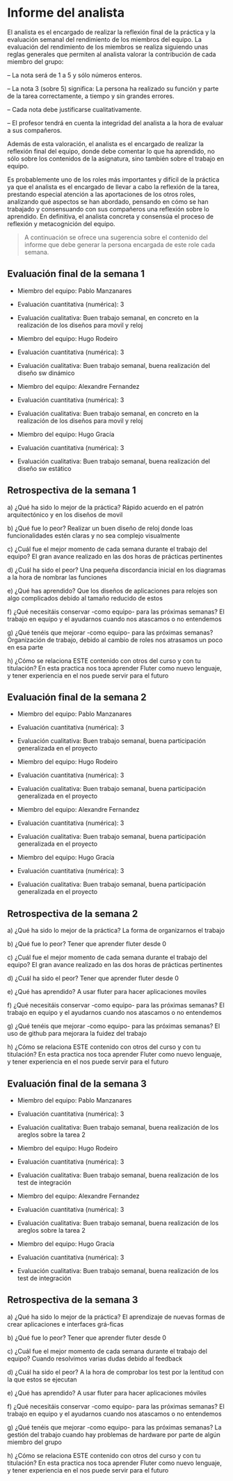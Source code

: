# Informe del analista

  El analista es el encargado de realizar la reflexión final de la
  práctica y la evaluación semanal del rendimiento de los miembros del
  equipo. La evaluación del rendimiento de los miembros se realiza
  siguiendo unas reglas generales que permiten al analista valorar la
  contribución de cada miembro del grupo:

  – La nota será de 1 a 5 y sólo números enteros.
  
  – La nota 3 (sobre 5) significa: La persona ha realizado su función
    y parte de la tarea correctamente, a tiempo y sin grandes errores.
  
  – Cada nota debe justificarse cualitativamente.

  – El profesor tendrá en cuenta la integridad del analista a la hora
    de evaluar a sus compañeros.
  
  Además de esta valoración, el analista es el encargado de realizar
  la reflexión final del equipo, donde debe comentar lo que ha
  aprendido, no sólo sobre los contenidos de la asignatura, sino
  también sobre el trabajo en equipo.
  
  Es probablemente uno de los roles más importantes y difícil de la
  práctica ya que el analista es el encargado de llevar a cabo la
  reflexión de la tarea, prestando especial atención a las
  aportaciones de los otros roles, analizando qué aspectos se han
  abordado, pensando en cómo se han trabajado y consensuando con sus
  compañeros una reflexión sobre lo aprendido. En definitiva, el
  analista concreta y consensúa el proceso de reflexión y
  metacognición del equipo.


  > A continuación se ofrece una sugerencia sobre el contenido del
  > informe que debe generar la persona encargada de este role cada
  > semana.


## Evaluación final de la semana 1

  
- Miembro del equipo: Pablo Manzanares
- Evaluación cuantitativa (numérica): 3
- Evaluación cualitativa: Buen trabajo semanal, en concreto en la realización de los diseños para movil y reloj

- Miembro del equipo: Hugo Rodeiro
- Evaluación cuantitativa (numérica): 3
- Evaluación cualitativa: Buen trabajo semanal, buena realización del diseño sw dinámico

- Miembro del equipo: Alexandre Fernandez
- Evaluación cuantitativa (numérica): 3
- Evaluación cualitativa: Buen trabajo semanal, en concreto en la realización de los diseños para movil y reloj

- Miembro del equipo: Hugo Gracía
- Evaluación cuantitativa (numérica): 3
- Evaluación cualitativa: Buen trabajo semanal, buena realización del diseño sw estático


## Retrospectiva de la semana 1

  a) ¿Qué ha sido lo mejor de la práctica?
Rápido acuerdo en el patrón arquitectónico y en los diseños de movil

  
  b) ¿Qué fue lo peor?
Realizar un buen diseño de reloj donde loas funcionalidades estén claras y no sea complejo visualmente


  c) ¿Cuál fue el mejor momento de cada semana durante el trabajo del
     equipo?
El gran avance realizado en las dos horas de prácticas pertinentes


  d) ¿Cuál ha sido el peor?
Una pequeña discordancia inicial en los diagramas a la hora de nombrar las funciones


  e) ¿Qué has aprendido?
Que los diseños de aplicaciones para relojes son algo complicados debido al tamaño reducido de estos


  f) ¿Qué necesitáis conservar -como equipo- para las próximas semanas?
El trabajo en equipo y el ayudarnos cuando nos atascamos o no entendemos


  g) ¿Qué tenéis que mejorar -como equipo- para las próximas semanas?
Organización de trabajo, debido al cambio de roles nos atrasamos un poco en esa parte


  h) ¿Cómo se relaciona ESTE contenido con otros del curso y con tu
     titulación?
En esta practica nos toca aprender Fluter como nuevo lenguaje, y tener experiencia en el nos puede servir para el futuro

## Evaluación final de la semana 2

  
- Miembro del equipo: Pablo Manzanares
- Evaluación cuantitativa (numérica): 3
- Evaluación cualitativa: Buen trabajo semanal, buena participación generalizada en el proyecto

- Miembro del equipo: Hugo Rodeiro
- Evaluación cuantitativa (numérica): 3
- Evaluación cualitativa: Buen trabajo semanal, buena participación generalizada en el proyecto

- Miembro del equipo: Alexandre Fernandez
- Evaluación cuantitativa (numérica): 3
- Evaluación cualitativa: Buen trabajo semanal, buena participación generalizada en el proyecto

- Miembro del equipo: Hugo Gracía
- Evaluación cuantitativa (numérica): 3
- Evaluación cualitativa: Buen trabajo semanal, buena participación generalizada en el proyecto


## Retrospectiva de la semana 2

  a) ¿Qué ha sido lo mejor de la práctica?
La forma de organizarnos el trabajo

  
  b) ¿Qué fue lo peor?
Tener que aprender fluter desde 0

  c) ¿Cuál fue el mejor momento de cada semana durante el trabajo del
     equipo?
El gran avance realizado en las dos horas de prácticas pertinentes


  d) ¿Cuál ha sido el peor?
Tener que aprender fluter desde 0


  e) ¿Qué has aprendido?
A usar fluter para hacer aplicaciones moviles


  f) ¿Qué necesitáis conservar -como equipo- para las próximas semanas?
El trabajo en equipo y el ayudarnos cuando nos atascamos o no entendemos


  g) ¿Qué tenéis que mejorar -como equipo- para las próximas semanas?
El uso de github para mejorara la fuidez del trabajo


  h) ¿Cómo se relaciona ESTE contenido con otros del curso y con tu
     titulación?
En esta practica nos toca aprender Fluter como nuevo lenguaje, y tener experiencia en el nos puede servir para el futuro

## Evaluación final de la semana 3

  
- Miembro del equipo: Pablo Manzanares
- Evaluación cuantitativa (numérica): 3
- Evaluación cualitativa: Buen trabajo semanal, buena realización de los areglos sobre la tarea 2

- Miembro del equipo: Hugo Rodeiro
- Evaluación cuantitativa (numérica): 3
- Evaluación cualitativa: Buen trabajo semanal, buena realización de los test de integración

- Miembro del equipo: Alexandre Fernandez
- Evaluación cuantitativa (numérica): 3
- Evaluación cualitativa: Buen trabajo semanal, buena realización de los areglos sobre la tarea 2

- Miembro del equipo: Hugo Gracía
- Evaluación cuantitativa (numérica): 3
- Evaluación cualitativa: Buen trabajo semanal,  buena realización de los test de integración


## Retrospectiva de la semana 3

  a) ¿Qué ha sido lo mejor de la práctica?
El aprendizaje de nuevas formas de crear aplicaciones e interfaces grá-ficas

  
  b) ¿Qué fue lo peor?
Tener que aprender fluter desde 0

  c) ¿Cuál fue el mejor momento de cada semana durante el trabajo del
     equipo?
Cuando resolvimos varias dudas debido al feedback


  d) ¿Cuál ha sido el peor?
A la hora de comprobar los test por la lentitud con la que estos se ejecutan


  e) ¿Qué has aprendido?
A usar fluter para hacer aplicaciones móviles


  f) ¿Qué necesitáis conservar -como equipo- para las próximas semanas?
El trabajo en equipo y el ayudarnos cuando nos atascamos o no entendemos


  g) ¿Qué tenéis que mejorar -como equipo- para las próximas semanas?
La gestión del trabajo cuando hay problemas de hardware por parte de algún miembro del grupo


  h) ¿Cómo se relaciona ESTE contenido con otros del curso y con tu
     titulación?
En esta practica nos toca aprender Fluter como nuevo lenguaje, y tener experiencia en el nos puede servir para el futuro


